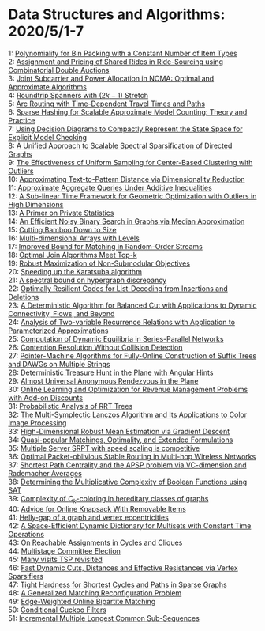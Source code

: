 # Data Structures and Algorithms: 2020/5/1-7  
1: [Polynomiality for Bin Packing with a Constant Number of Item Types](https://doi.org/10.48550/arXiv.1307.5108)  
2: [Assignment and Pricing of Shared Rides in Ride-Sourcing using  Combinatorial Double Auctions](https://doi.org/10.48550/arXiv.1909.08608)  
3: [Joint Subcarrier and Power Allocation in NOMA: Optimal and Approximate  Algorithms](https://doi.org/10.48550/arXiv.1910.00510)  
4: [Roundtrip Spanners with $(2k-1)$ Stretch](https://doi.org/10.48550/arXiv.1911.12411)  
5: [Arc Routing with Time-Dependent Travel Times and Paths](https://doi.org/10.48550/arXiv.2004.14473)  
6: [Sparse Hashing for Scalable Approximate Model Counting: Theory and  Practice](https://doi.org/10.48550/arXiv.2004.14692)  
7: [Using Decision Diagrams to Compactly Represent the State Space for  Explicit Model Checking](https://doi.org/10.48550/arXiv.2004.14995)  
8: [A Unified Approach to Scalable Spectral Sparsification of Directed  Graphs](https://doi.org/10.48550/arXiv.1812.04165)  
9: [The Effectiveness of Uniform Sampling for Center-Based Clustering with  Outliers](https://doi.org/10.48550/arXiv.1905.10143)  
10: [Approximating Text-to-Pattern Distance via Dimensionality Reduction](https://doi.org/10.48550/arXiv.2002.03459)  
11: [Approximate Aggregate Queries Under Additive Inequalities](https://doi.org/10.48550/arXiv.2003.10588)  
12: [A Sub-linear Time Framework for Geometric Optimization with Outliers in  High Dimensions](https://doi.org/10.48550/arXiv.2004.10090)  
13: [A Primer on Private Statistics](https://doi.org/10.48550/arXiv.2005.00010)  
14: [An Efficient Noisy Binary Search in Graphs via Median Approximation](https://doi.org/10.48550/arXiv.2005.00144)  
15: [Cutting Bamboo Down to Size](https://doi.org/10.48550/arXiv.2005.00168)  
16: [Multi-dimensional Arrays with Levels](https://doi.org/10.48550/arXiv.2005.00198)  
17: [Improved Bound for Matching in Random-Order Streams](https://doi.org/10.48550/arXiv.2005.00417)  
18: [Optimal Join Algorithms Meet Top-k](https://doi.org/10.48550/arXiv.2005.00448)  
19: [Robust Maximization of Non-Submodular Objectives](https://doi.org/10.48550/arXiv.1802.07073)  
20: [Speeding up the Karatsuba algorithm](https://doi.org/10.48550/arXiv.1905.07455)  
21: [A spectral bound on hypergraph discrepancy](https://doi.org/10.48550/arXiv.1907.04117)  
22: [Optimally Resilient Codes for List-Decoding from Insertions and  Deletions](https://doi.org/10.48550/arXiv.1909.10683)  
23: [A Deterministic Algorithm for Balanced Cut with Applications to Dynamic  Connectivity, Flows, and Beyond](https://doi.org/10.48550/arXiv.1910.08025)  
24: [Analysis of Two-variable Recurrence Relations with Application to  Parameterized Approximations](https://doi.org/10.48550/arXiv.1911.02653)  
25: [Computation of Dynamic Equilibria in Series-Parallel Networks](https://doi.org/10.48550/arXiv.2002.11428)  
26: [Contention Resolution Without Collision Detection](https://doi.org/10.48550/arXiv.2004.08039)  
27: [Pointer-Machine Algorithms for Fully-Online Construction of Suffix Trees  and DAWGs on Multiple Strings](https://doi.org/10.48550/arXiv.2005.00681)  
28: [Deterministic Treasure Hunt in the Plane with Angular Hints](https://doi.org/10.48550/arXiv.2005.00875)  
29: [Almost Universal Anonymous Rendezvous in the Plane](https://doi.org/10.48550/arXiv.2005.00880)  
30: [Online Learning and Optimization for Revenue Management Problems with  Add-on Discounts](https://doi.org/10.48550/arXiv.2005.00947)  
31: [Probabilistic Analysis of RRT Trees](https://doi.org/10.48550/arXiv.2005.01242)  
32: [The Multi-Symplectic Lanczos Algorithm and Its Applications to Color  Image Processing](https://doi.org/10.48550/arXiv.2005.01299)  
33: [High-Dimensional Robust Mean Estimation via Gradient Descent](https://doi.org/10.48550/arXiv.2005.01378)  
34: [Quasi-popular Matchings, Optimality, and Extended Formulations](https://doi.org/10.48550/arXiv.1904.05974)  
35: [Multiple Server SRPT with speed scaling is competitive](https://doi.org/10.48550/arXiv.1907.09049)  
36: [Optimal Packet-oblivious Stable Routing in Multi-hop Wireless Networks](https://doi.org/10.48550/arXiv.1909.12379)  
37: [Shortest Path Centrality and the APSP problem via VC-dimension and  Rademacher Averages](https://doi.org/10.48550/arXiv.1911.13144)  
38: [Determining the Multiplicative Complexity of Boolean Functions using SAT](https://doi.org/10.48550/arXiv.2005.01778)  
39: [Complexity of $C_k$-coloring in hereditary classes of graphs](https://doi.org/10.48550/arXiv.2005.01824)  
40: [Advice for Online Knapsack With Removable Items](https://doi.org/10.48550/arXiv.2005.01867)  
41: [Helly-gap of a graph and vertex eccentricities](https://doi.org/10.48550/arXiv.2005.01921)  
42: [A Space-Efficient Dynamic Dictionary for Multisets with Constant Time  Operations](https://doi.org/10.48550/arXiv.2005.02143)  
43: [On Reachable Assignments in Cycles and Cliques](https://doi.org/10.48550/arXiv.2005.02218)  
44: [Multistage Committee Election](https://doi.org/10.48550/arXiv.2005.02300)  
45: [Many visits TSP revisited](https://doi.org/10.48550/arXiv.2005.02329)  
46: [Fast Dynamic Cuts, Distances and Effective Resistances via Vertex  Sparsifiers](https://doi.org/10.48550/arXiv.2005.02368)  
47: [Tight Hardness for Shortest Cycles and Paths in Sparse Graphs](https://doi.org/10.48550/arXiv.1712.08147)  
48: [A Generalized Matching Reconfiguration Problem](https://doi.org/10.48550/arXiv.1803.05825)  
49: [Edge-Weighted Online Bipartite Matching](https://doi.org/10.48550/arXiv.2005.01929)  
50: [Conditional Cuckoo Filters](https://doi.org/10.48550/arXiv.2005.02537)  
51: [Incremental Multiple Longest Common Sub-Sequences](https://doi.org/10.48550/arXiv.2005.02725)  